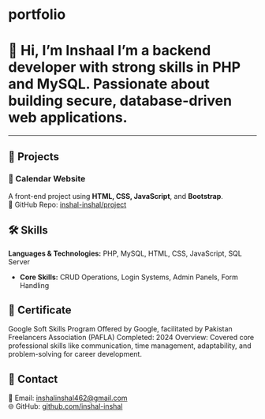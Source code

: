 # portfolio
# 👋 Hi, I’m Inshaal  I’m a backend developer with strong skills in PHP and MySQL. Passionate about building secure, database-driven web applications.

---


## 💼 Projects

### 📅 Calendar Website  
A front-end project using **HTML, CSS, JavaScript**, and **Bootstrap**.  
🔗 GitHub Repo: [inshal-inshal/project](https://github.com/inshal-inshal/project)


## 🛠 Skills
**Languages & Technologies:** 
PHP, MySQL, HTML, CSS, JavaScript, SQL Server  
- **Core Skills:** CRUD Operations, Login Systems, Admin Panels, Form Handling

## 📜 Certificate
Google Soft Skills Program
Offered by Google, facilitated by Pakistan Freelancers Association (PAFLA)
Completed: 2024
Overview: Covered core professional skills like communication, time management, adaptability, and problem-solving for career development.
  
## 📩 Contact
📧 Email: inshalinshal462@gmail.com  
🌐 GitHub: [github.com/inshal-inshal](https://github.com/inshal-inshal)
